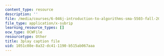 ```yaml
---
content_type: resource
description: ''
file: /media/courses/6-046j-introduction-to-algorithms-sma-5503-fall-2005/1051c08e8a32dc411190b515ab067aaa_JZHBa-rLrBA.srt
file_type: application/x-subrip
learning_resource_types: []
ocw_type: OCWFile
resourcetype: Other
title: 3play caption file
uid: 1051c08e-8a32-dc41-1190-b515ab067aaa
---
```

